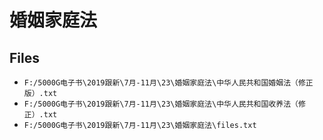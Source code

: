 # 婚姻家庭法

## Files

- `F:/5000G电子书\2019跟新\7月-11月\23\婚姻家庭法\中华人民共和国婚姻法（修正版）.txt`
- `F:/5000G电子书\2019跟新\7月-11月\23\婚姻家庭法\中华人民共和国收养法（修正）.txt`
- `F:/5000G电子书\2019跟新\7月-11月\23\婚姻家庭法\files.txt`
